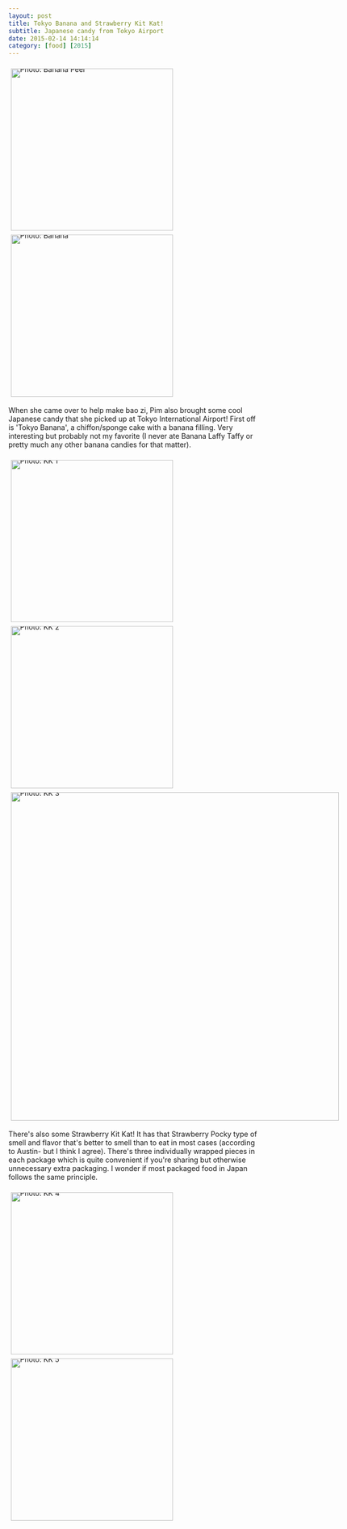 ```yaml
---
layout: post
title: Tokyo Banana and Strawberry Kit Kat!
subtitle: Japanese candy from Tokyo Airport
date: 2015-02-14 14:14:14
category: [food] [2015]
---
```

<div style="line-height:0;padding:4px 0 0 1px;">
<a href="http://i.imgur.com/4ZKoPRw.jpg" style="display:inline-block;margin:3px;text-decoration:none;">
<img alt="Photo: Banana Peel" height="321" src="http://i.imgur.com/4ZKoPRw.jpg" title="Banana Peel" width="321" style="padding:1px;">
</a>
<a href="http://i.imgur.com/HowKVO8.jpg" style="display:inline-block;margin:3px;text-decoration:none;">
<img alt="Photo: Banana" height="321" src="http://i.imgur.com/HowKVO8.jpg" title="Banana" width="321" style="padding:1px;">
</a>
</div>

When she came over to help make bao zi, Pim also brought some cool Japanese candy that she picked up at Tokyo International Airport! First off is 'Tokyo Banana', a chiffon/sponge cake with a banana filling. Very interesting but probably not my favorite (I never ate Banana Laffy Taffy or pretty much any other banana candies for that matter).

<div style="line-height:0;padding:4px 0 0 1px;">
<a href="http://i.imgur.com/8BuQmX3.jpg" style="display:inline-block;margin:3px;text-decoration:none;">
<img alt="Photo: KK 1" height="321" src="http://i.imgur.com/8BuQmX3.jpg" title="KK 1" width="321" style="padding:1px;">
</a>
<a href="http://i.imgur.com/n7kghSx.jpg" style="display:inline-block;margin:3px;text-decoration:none;">
<img alt="Photo: KK 2" height="321" src="http://i.imgur.com/n7kghSx.jpg" title="KK 2" width="321" style="padding:1px;">
</a>
<a href="http://i.imgur.com/SpCqpCX.jpg" style="display:inline-block;margin:3px;text-decoration:none;">
<img alt="Photo: KK 3" height="650" src="http://i.imgur.com/SpCqpCX.jpg" title="KK 3" width="650" style="padding:1px;">
</a>
</div>

There's also some Strawberry Kit Kat! It has that Strawberry Pocky type of smell and flavor that's better to smell than to eat in most cases (according to Austin- but I think I agree). There's three individually wrapped pieces in each package which is quite convenient if you're sharing but otherwise unnecessary extra packaging. I wonder if most packaged food in Japan follows the same principle.

<div style="line-height:0;padding:4px 0 0 1px;">
<a href="http://i.imgur.com/pz16mjT.jpg" style="display:inline-block;margin:3px;text-decoration:none;">
<img alt="Photo: KK 4" height="321" src="http://i.imgur.com/pz16mjT.jpg" title="KK 4" width="321" style="padding:1px;">
</a>
<a href="http://i.imgur.com/kIzcZxq.jpg" style="display:inline-block;margin:3px;text-decoration:none;">
<img alt="Photo: KK 5" height="321" src="http://i.imgur.com/kIzcZxq.jpg" title="KK 5" width="321" style="padding:1px;">
</a>
</div>
